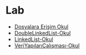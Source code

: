 # Lab

- [Dosyalara Erişim Okul](./Ders%20%C4%B0%C3%A7eri%C4%9Fi/Lab/Dosyalara%20Eri%C5%9Fim%20Okul.c)
- [DoubleLinkedList-Okul](./Ders%20%C4%B0%C3%A7eri%C4%9Fi/Lab/DoubleLinkedList-Okul.c)
- [LinkedList-Okul](./Ders%20%C4%B0%C3%A7eri%C4%9Fi/Lab/LinkedList-Okul.c)
- [VeriYapılarıÇalışması-Okul](./Ders%20%C4%B0%C3%A7eri%C4%9Fi/Lab/VeriYap%C4%B1lar%C4%B1%C3%87al%C4%B1%C5%9Fmas%C4%B1-Okul.c)
